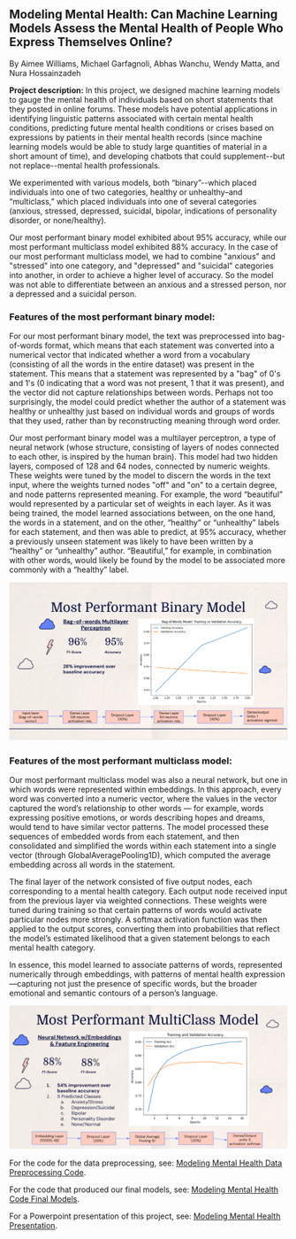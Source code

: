 ## Modeling Mental Health: Can Machine Learning Models Assess the Mental Health of People Who Express Themselves Online? 

By Aimee Williams, Michael Garfagnoli, Abhas Wanchu, Wendy Matta, and Nura Hossainzadeh

**Project description:** In this project, we designed machine learning models to gauge the mental health of individuals based on short statements that they posted in online forums. These models have potential applications in identifying linguistic patterns associated with certain mental health conditions, predicting future mental health conditions or crises based on expressions by patients in their mental health records (since machine learning models would be able to study large quantities of material in a short amount of time), and developing chatbots that could supplement--but not replace--mental health professionals. 

We experimented with various models, both “binary”--which placed individuals into one of two categories, healthy or unhealthy–and “multiclass,” which placed individuals into one of several categories (anxious, stressed, depressed, suicidal, bipolar, indications of personality disorder, or none/healthy). 

Our most performant binary model exhibited about 95% accuracy, while our most performant multiclass model exhibited 88% accuracy. In the case of our most performant multiclass model, we had to combine "anxious" and "stressed" into one category, and "depressed" and "suicidal" categories into another, in order to achieve a higher level of accuracy. So the model was not able to differentiate between an anxious and a stressed person, nor a depressed and a suicidal person. 

### Features of the most performant binary model:
For our most performant binary model, the text was preprocessed into bag-of-words format, which means that each statement was converted into a numerical vector that indicated whether a word from a vocabulary (consisting of all the words in the entire dataset) was present in the statement. This means that a statement was represented by a "bag" of 0's and 1's (0 indicating that a word was not present, 1 that it was present), and the vector did not capture relationships between words. Perhaps not too surprisingly, the model could predict whether the author of a statement was healthy or unhealthy just based on individual words and groups of words that they used, rather than by reconstructing meaning through word order.

Our most performant binary model was a multilayer perceptron, a type of neural network (whose structure, consisting of layers of nodes connected to each other, is inspired by the human brain). This model had two hidden layers, composed of 128 and 64 nodes, connected by numeric weights. These weights were tuned by the model to discern the words in the text input, where the weights turned nodes "off" and "on" to a certain degree, and node patterns represented meaning. For example, the word “beautiful” would represented by a particular set of weights in each layer. As it was being trained, the model learned associations between, on the one hand, the words in a statement, and on the other, “healthy” or “unhealthy” labels for each statement, and then was able to predict, at 95% accuracy, whether a previously unseen statement was likely to have been written by a “healthy” or “unhealthy” author. “Beautiful,” for example, in combination with other words, would likely be found by the model to be associated more commonly with a “healthy” label. 

<img src="images/binary_model.png?raw=true"/>

### Features of the most performant multiclass model:
Our most performant multiclass model was also a neural network, but one in which words were represented within embeddings. In this approach, every word was converted into a numeric vector, where the values in the vector captured the word’s relationship to other words — for example, words expressing positive emotions, or words describing hopes and dreams, would tend to have similar vector patterns. The model processed these sequences of embedded words from each statement, and then consolidated and simplified the words within each statement into a single vector (through GlobalAveragePooling1D), which computed the average embedding across all words in the statement. 

The final layer of the network consisted of five output nodes, each corresponding to a mental health category. Each output node received input from the previous layer via weighted connections. These weights were tuned during training so that certain patterns of words would activate particular nodes more strongly. A softmax activation function was then applied to the output scores, converting them into probabilities that reflect the model’s estimated likelihood that a given statement belongs to each mental health category.

In essence, this model learned to associate patterns of words, represented numerically through embeddings, with patterns of mental health expression—capturing not just the presence of specific words, but the broader emotional and semantic contours of a person’s language.

<img src="images/performant_multiclass_model_slide.png?raw=true"/>

For the code for the data preprocessing, see: [Modeling Mental Health Data Preprocessing Code](https://nbviewer.org/github/nuraalia/nuraalia.github.io/blob/main/code_files/207_final_preprocessing.ipynb).

For the code that produced our final models, see: [Modeling Mental Health Code Final Models](https://nbviewer.org/github/nuraalia/nuraalia.github.io/blob/main/code_files/Nura_edits_207_final_models.ipynb).

For a Powerpoint presentation of this project, see: [Modeling Mental Health Presentation](/pdf/Nura_edits_207_presentation.pdf).
